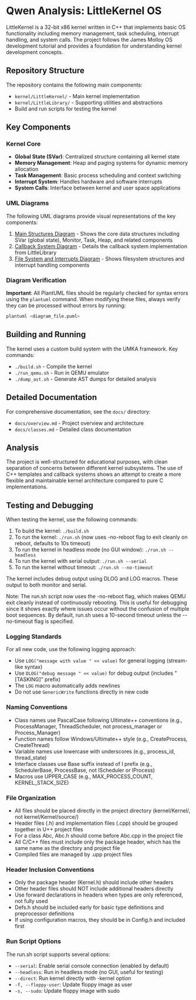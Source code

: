 # Qwen Analysis: LittleKernel OS

LittleKernel is a 32-bit x86 kernel written in C++ that implements basic OS functionality including memory management, task scheduling, interrupt handling, and system calls. The project follows the James Molloy OS development tutorial and provides a foundation for understanding kernel development concepts.

## Repository Structure

The repository contains the following main components:
- `kernel/LittleKernel/` - Main kernel implementation
- `kernel/LittleLibrary/` - Supporting utilities and abstractions
- Build and run scripts for testing the kernel

## Key Components

### Kernel Core
- **Global State (SVar)**: Centralized structure containing all kernel state
- **Memory Management**: Heap and paging systems for dynamic memory allocation
- **Task Management**: Basic process scheduling and context switching
- **Interrupt System**: Handles hardware and software interrupts
- **System Calls**: Interface between kernel and user space applications

### UML Diagrams
The following UML diagrams provide visual representations of the key components:

1. [Main Structures Diagram](LittleKernel_Main_Structures.puml) - Shows the core data structures including SVar (global state), Monitor, Task, Heap, and related components
2. [Callback System Diagram](LittleKernel_Callback_System.puml) - Details the callback system implementation from LittleLibrary
3. [File System and Interrupts Diagram](LittleKernel_FileSystem_Interrupts.puml) - Shows filesystem structures and interrupt handling components

### Diagram Verification
**Important**: All PlantUML files should be regularly checked for syntax errors using the `plantuml` command. When modifying these files, always verify they can be processed without errors by running:
```bash
plantuml <diagram_file.puml>
```

## Building and Running

The kernel uses a custom build system with the UMKA framework. Key commands:
- `./build.sh` - Compile the kernel
- `./run_qemu.sh` - Run in QEMU emulator
- `./dump_ast.sh` - Generate AST dumps for detailed analysis

## Detailed Documentation

For comprehensive documentation, see the `docs/` directory:
- `docs/overview.md` - Project overview and architecture
- `docs/classes.md` - Detailed class documentation

## Analysis

The project is well-structured for educational purposes, with clean separation of concerns between different kernel subsystems. The use of C++ templates and callback systems shows an attempt to create a more flexible and maintainable kernel architecture compared to pure C implementations.
## Testing and Debugging

When testing the kernel, use the following commands:

1. To build the kernel: `./build.sh`
2. To run the kernel: `./run.sh` (now uses -no-reboot flag to exit cleanly on reboot, defaults to 10s timeout)
3. To run the kernel in headless mode (no GUI window): `./run.sh --headless`
4. To run the kernel with serial output: `./run.sh --serial`
5. To run the kernel without timeout: `./run.sh --no-timeout`

The kernel includes debug output using DLOG and LOG macros. These output to both monitor and serial.

Note: The run.sh script now uses the -no-reboot flag, which makes QEMU exit cleanly instead of continuously rebooting. This is useful for debugging since it shows exactly where issues occur without the confusion of multiple boot sequences. By default, run.sh uses a 10-second timeout unless the --no-timeout flag is specified.

### Logging Standards

For all new code, use the following logging approach:
- Use `LOG("message with value " << value)` for general logging (stream-like syntax)
- Use `DLOG("debug message " << value)` for debug output (includes "[TASKING]" prefix)
- The `LOG` macro automatically adds newlines
- Do not use `GenericWrite` functions directly in new code

### Naming Conventions

- Class names use PascalCase following Ultimate++ conventions (e.g., ProcessManager, ThreadScheduler, not process_manager or Process_Manager)
- Function names follow Windows/Ultimate++ style (e.g., CreateProcess, CreateThread)
- Variable names use lowercase with underscores (e.g., process_id, thread_state)
- Interface classes use Base suffix instead of I prefix (e.g., SchedulerBase, ProcessBase, not IScheduler or IProcess)
- Macros use UPPER_CASE (e.g., MAX_PROCESS_COUNT, KERNEL_STACK_SIZE)

### File Organization
- All files should be placed directly in the project directory (kernel/Kernel/, not kernel/Kernel/source/)
- Header files (.h) and implementation files (.cpp) should be grouped together in U++ project files
- For a class Abc, Abc.h should come before Abc.cpp in the project file
- All C/C++ files must include only the package header, which has the same name as the directory and project file
- Compiled files are managed by .upp project files

### Header Inclusion Conventions
- Only the package header (Kernel.h) should include other headers
- Other header files should NOT include additional headers directly
- Use forward declarations in headers when types are only referenced, not fully used
- Defs.h should be included early for basic type definitions and preprocessor definitions
- If using configuration macros, they should be in Config.h and included first

### Run Script Options

The run.sh script supports several options:
- `--serial`: Enable serial console connection (enabled by default)
- `--headless`: Run in headless mode (no GUI, useful for testing)
- `--direct`: Run kernel directly with -kernel option
- `-f, --floppy-user`: Update floppy image as user
- `-s, --sudo`: Update floppy image with sudo
